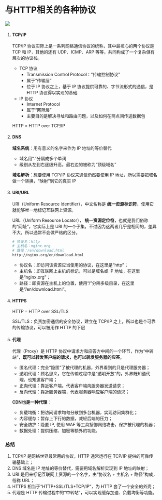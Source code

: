 # 与HTTP相关的各种协议



<a data-fancybox title="" href="https://static001.geekbang.org/resource/image/1e/81/1e7533f765d2ede0abfab73cf6b57781.png">![](https://static001.geekbang.org/resource/image/1e/81/1e7533f765d2ede0abfab73cf6b57781.png)</a>



1. #### TCP/IP

   TCP/IP 协议实际上是一系列网络通信协议的统称，其中最核心的两个协议是 TCP 和 IP，其他的还有 UDP、ICMP、ARP 等等，共同构成了一个复杂但有层次的协议栈。

   - TCP 协议
     - Transmission Control Protocol：“传输控制协议”
     -  属于“传输层”
     - 位于 IP 协议之上，基于 IP 协议提供可靠的、字节流形式的通信，是 HTTP 协议得以实现的基础
   - IP 协议
     - Internet Protocol
     - 属于“网际层”
     - 主要目的是解决寻址和路由问题，以及如何在两点间传送数据包

   HTTP = HTTP over TCP/IP



2. #### DNS

   **域名系统**：用有意义的名字来作为 IP 地址的等价替代

   - 域名用“.”分隔成多个单词
   - 级别从左到右逐级升高，最右边的被称为“顶级域名”

   **域名解析**：想要使用 TCP/IP 协议来通信仍然要使用 IP 地址，所以需要把域名做一个转换，“映射”到它的真实 IP



3. #### URI/URL

   URI（Uniform Resource Identifier），中文名称是 **统一资源标识符**，使用它就能够唯一地标记互联网上资源。

   URL（Uniform Resource Locator）， **统一资源定位符**，也就是我们俗称的“网址”，它实际上是 URI 的一个子集，不过因为这两者几乎是相同的，差异不大，所以通常不会做严格的区分。

   ```bash
   # 协议名：http 
   # 主机名：nginx.org 
   # 路径：/en/download.html
   http://nginx.org/en/download.html
   ```

   - 协议名：即访问该资源应当使用的协议，在这里是“http”；
   - 主机名：即互联网上主机的标记，可以是域名或 IP 地址，在这里是“nginx.org”；
   - 路径：即资源在主机上的位置，使用“/”分隔多级目录，在这里是“/en/download.html”。



4. #### HTTPS

   HTTP = HTTP over SSL/TLS

   SSL/TLS：负责加密通信的安全协议，建立在 TCP/IP 之上，所以也是个可靠的传输协议，可以被用作 HTTP 的下层



5. #### 代理

   代理（Proxy）是 HTTP 协议中请求方和应答方中间的一个环节，作为“中转站”，**既可以转发客户端的请求，也可以转发服务器的应答**。

   - 匿名代理：完全“隐匿”了被代理的机器，外界看到的只是代理服务器；
   - 透明代理：顾名思义，它在传输过程中是“透明开放”的，外界既知道代理，也知道客户端；
   - 正向代理：靠近客户端，代表客户端向服务器发送请求；
   - 反向代理：靠近服务器端，代表服务器响应客户端的请求；

   **CDN也是一种代理**：

   - 负载均衡：把访问请求均匀分散到多台机器，实现访问集群化；
   - 内容缓存：暂存上下行的数据，减轻后端的压力；
   - 安全防护：隐匿 IP, 使用 WAF 等工具抵御网络攻击，保护被代理的机器；
   - 数据处理：提供压缩、加密等额外的功能。



### 总结

1. TCP/IP 是网络世界最常用的协议，HTTP 通常运行在 TCP/IP 提供的可靠传输基础上；
2. DNS 域名是 IP 地址的等价替代，需要用域名解析实现到 IP 地址的映射；
3. URI 是用来标记互联网上资源的一个名字，由“协议名 + 主机名 + 路径”构成，俗称 URL；
4. HTTPS 相当于“HTTP+SSL/TLS+TCP/IP”，为 HTTP 套了一个安全的外壳；
5. 代理是 HTTP 传输过程中的“中转站”，可以实现缓存加速、负载均衡等功能。





























